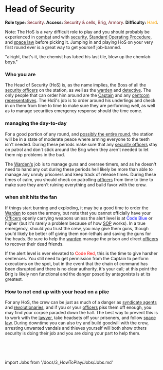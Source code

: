 # Head of Security
**Role type:** <font color= "#711e25">Security</font>. **Access:** <font color="#711e25">Security & cells</font>, <font color="#711e25">Brig</font>, <font color="#711e25">Armory</font>. **Difficulty:** <font color="Orange">Hard</font>.

Note: The HoS is a *very* difficult role to play and you should probably be experienced in [combat](Combat.md) and with [security](\3_HowToPlay\Jobs\Security_roles\Security-Officer.md), [Standard Operating Procedure](\3_HowToPlay\Guides\General_guides\Standard-Operating-Procedure.md), and [space law](\3_HowToPlay\Guides\Security_guides\Space-Law.md) before picking it. Jumping in and playing HoS on your very first round ever is a great way to get yourself job-banned.

"alright, that's it, the chemist has lubed his last tile, blow up the chemlab boys."


### Who you are

The Head of Security (HoS) is, as the name implies, the Boss of all the [security officers](\3_HowToPlay\Jobs\Security_roles\Security-Officer.md) on the station, as well as the [warden](\3_HowToPlay\Jobs\Security_roles\Warden.md) and [detective](\3_HowToPlay\Jobs\Security_roles\Detective.md). The only people that can order him around are the [Captain](\3_HowToPlay\Jobs\Command_roles\Captain.md) and any [centcom representatives](\3_HowToPlay\Jobs\Protagonist_roles\Centcom_roles\Central-Command-Officer.md). The HoS's job is to order around his underlings and check in on them from time to time to make sure they are performing well, as well as to manage securities emergency response should the time come.



### managing the day-to-day

For a good portion of any round, and [possibly the entire round](\4_Univers\Other\Jokes\So-close-to-impossible-that-it-might-as-well-not-even-exist.md), the station will be in a state of moderate peace where arming everyone to the teeth isn't needed. During these periods make sure that any [security officers](\3_HowToPlay\Jobs\Security_roles\Security-Officer.md) stay on patrol and don't stick around the Brig when they aren't needed to let them nip problems in the bud.

The [Warden's](\3_HowToPlay\Jobs\Security_roles\Warden.md) job is to manage guns and oversee timers, and as he doesn't need to hand any out during these periods hell likely be more than able to manage any unruly prisoners and keep track of release times. During these times of calm, you should check on patrolling [officers](\3_HowToPlay\Jobs\Security_roles\Security-Officer.md) from time to time to make sure they aren't ruining everything and build favor with the crew.

### when shit hits the fan

If things start burning and exploding, it may be a good time to order the [Warden](\3_HowToPlay\Jobs\Security_roles\Warden.md) to open the armory, but note that you cannot officially have your [Officers](\3_HowToPlay\Jobs\Security_roles\Security-Officer.md) openly carrying weapons unless the alert level is at <font color= "blue">Code Blue</font> or higher (but it's rarely a problem because of how [SOP](\3_HowToPlay\Guides\General_guides\Standard-Operating-Procedure.md) works). In a true emergency, should you trust the crew, you may give them guns, though you'd likely be better off giving them non-lethals and saving the guns for the heads. Be sure to help the [warden](\3_HowToPlay\Jobs\Security_roles\Warden.md) manage the prison and direct [officers](\3_HowToPlay\Jobs\Security_roles\Security-Officer.md) to recover their dead friends.

If the alert level is ever elevated to <font color= "red">Code Red,</font> this is the time to give harsher sentences. You still need to get permission from the Captain to perform executions on the spot, but in the event that the chain of command has been disrupted and there is no clear authority, it's your call; at this point the Brig is likely non functional and the danger posed by antagonists is at its greatest.



### How to not end up with your head on a pike

For any HoS, the crew can be just as much of a danger as [syndicate agents](\3_HowToPlay\Jobs\Antagonist_roles\Traitor.md) and [revolutionaries](\3_HowToPlay\Jobs\Antagonist_roles\Cargonia.md), and if you or your [officers](\3_HowToPlay\Jobs\Security_roles\Security-Officer.md) piss them off enough, you may find your corpse paraded down the hall. The best way to prevent this is to work with the [lawyer](\3_HowToPlay\Jobs\Security_roles\Lawyer.md), take headsets off your prisoners, and follow [space law](\3_HowToPlay\Guides\Security_guides\Space-Law.md). During downtime you can also try and build goodwill with the crew, arresting unwanted vandals and thieves yourself will both show others security is doing their job and you are doing your part to help them.

  <br/>
<br/>
<br/>

import Jobs from '/docs/3_HowToPlay/Jobs/Jobs.md'

<Jobs />

